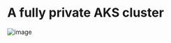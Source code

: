 # A fully private AKS cluster

![image](https://github.com/BartoszDorobek/Azure-cluster-with-IaC/assets/53353490/a3356dac-d837-4b72-a6ad-cc040bd69d70)
